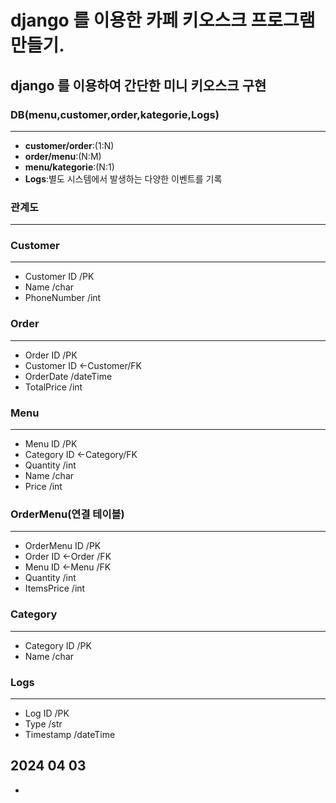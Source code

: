 # django 를 이용한 카페 키오스크 프로그램만들기.
## django 를 이용하여 간단한 미니 키오스크 구현 
### DB(menu,customer,order,kategorie,Logs)
---
- **customer/order**:(1:N)
- **order/menu**:(N:M)
- **menu/kategorie**:(N:1)
- **Logs**:별도 시스템에서 발생하는 다양한 이벤트를 기록
### 관계도
---

### Customer
---
- Customer ID           /PK
- Name                  /char
- PhoneNumber           /int

### Order
---
- Order ID              /PK
- Customer ID <-Customer/FK
- OrderDate             /dateTime
- TotalPrice            /int

### Menu
---
- Menu ID               /PK
- Category ID <-Category/FK
- Quantity              /int
- Name                  /char
- Price                 /int

### OrderMenu(연결 테이블)
---
- OrderMenu ID          /PK
- Order ID <-Order      /FK
- Menu ID <-Menu        /FK
- Quantity              /int
- ItemsPrice            /int

### Category
---
- Category ID           /PK
- Name                  /char

### Logs
---
- Log ID                /PK
- Type                  /str
- Timestamp             /dateTime

## 2024 04 03
-